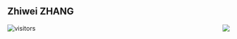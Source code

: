 ## Zhiwei ZHANG
<img align="right" src="https://github-readme-stats.vercel.app/api?username=zwzhang121&show_icons=true&icon_color=CE1D2D&text_color=718096&bg_color=ffffff&hide_title=true" />

<!--
**zwzhang121/zwzhang** is a ✨ _special_ ✨ repository because its `README.md` (this file) appears on your GitHub profile.

Here are some ideas to get you started:

-->

![visitors](https://visitor-badge.glitch.me/badge?page_id=zzw-zwzhang.zzw-zwzhang)
